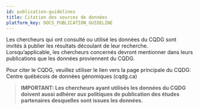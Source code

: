 ```yaml
---
id: publication-guidelines
title: Citation des sources de données
platform_key: DOCS_PUBLICATION_GUIDELINE
---
```


Les chercheurs qui ont consulté ou utilisé les données du CQDG sont invités à publier les résultats découlant de leur recherche. Lorsqu’applicable, les chercheurs concernés devront mentionner dans leurs publications que les données proviennent du CQDG.

Pour citer le CQDG, veuillez utiliser le lien vers la page principale du CQDG: Centre québécois de données génomiques (cqdg.ca)

   > **IMPORTANT: Les chercheurs ayant utilisés les données du CQDG doivent aussi adhérer aux politiques de publication des études partenaires desquelles sont issues les données.** 

